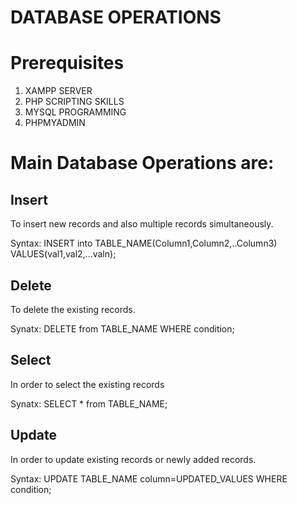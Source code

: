 # DATABASE OPERATIONS 
# Prerequisites  
1) XAMPP SERVER
2) PHP SCRIPTING SKILLS
3) MYSQL PROGRAMMING
4) PHPMYADMIN 
# Main Database Operations are:
## Insert 
To insert new records and also multiple records simultaneously.

Syntax:  INSERT into TABLE_NAME(Column1,Column2,..Column3) VALUES(val1,val2,...valn);

## Delete 

To delete the existing records.

Synatx: DELETE from TABLE_NAME WHERE condition;

## Select 

In order to select the existing records 

Synatx: SELECT * from TABLE_NAME;

## Update

In order to update existing records or newly added records.

Syntax: UPDATE TABLE_NAME column=UPDATED_VALUES WHERE condition;
